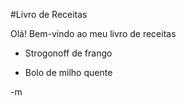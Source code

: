 #Livro de Receitas

Olá! Bem-vindo ao meu livro de receitas 

 - Strogonoff de frango

 - Bolo de milho quente
 
 -m  

